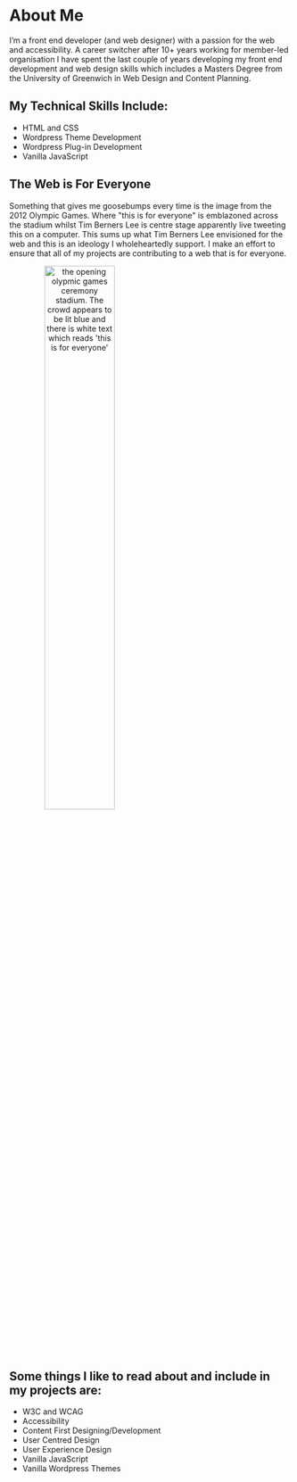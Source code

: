 <!--
**NikNak66/NikNak66** is a ✨ _special_ ✨ repository because its `README.md` (this file) appears on your GitHub profile.

Here are some ideas to get you started:

- 🔭 I’m currently working on ...
- 🌱 I’m currently learning ...
- 👯 I’m looking to collaborate on ...
- 🤔 I’m looking for help with ...
- 💬 Ask me about ...
- 📫 How to reach me: ...
- 😄 Pronouns: ...
- ⚡ Fun fact: ...
-->
# About Me

I’m a front end developer (and web designer) with a passion for the web and accessibility. A career switcher after 10+ years working for member-led organisation I have spent the last couple of years developing my front end development and web design skills which includes a Masters Degree from the University of Greenwich in Web Design and Content Planning.

## My Technical Skills Include:
- HTML and CSS
- Wordpress Theme Development
- Wordpress Plug-in Development
- Vanilla JavaScript

## The Web is For Everyone
Something that gives me goosebumps every time is the image from the 2012 Olympic Games. Where "this is for everyone" is emblazoned across the stadium whilst Tim Berners Lee is centre stage apparently live tweeting this on a computer. This sums up what Tim Berners Lee envisioned for the web and this is an ideology I wholeheartedly support. I make an effort to ensure that all of my projects are contributing to a web that is for everyone.

<picture align="center"> 
  <img alt="the opening olypmic games ceremony stadium. The crowd appears to be lit blue and there is white text which reads 'this is for everyone' " width="50%" src="https://i.guim.co.uk/img/media/25735967b79b684a313445f010fb20af48dde538/0_80_2600_1560/master/2600.jpg?width=880&dpr=2&s=none">
</picture>

## Some things I like to read about and include in my projects are:
- W3C and WCAG
- Accessibility
- Content First Designing/Development
- User Centred Design
- User Experience Design
- Vanilla JavaScript
- Vanilla Wordpress Themes

